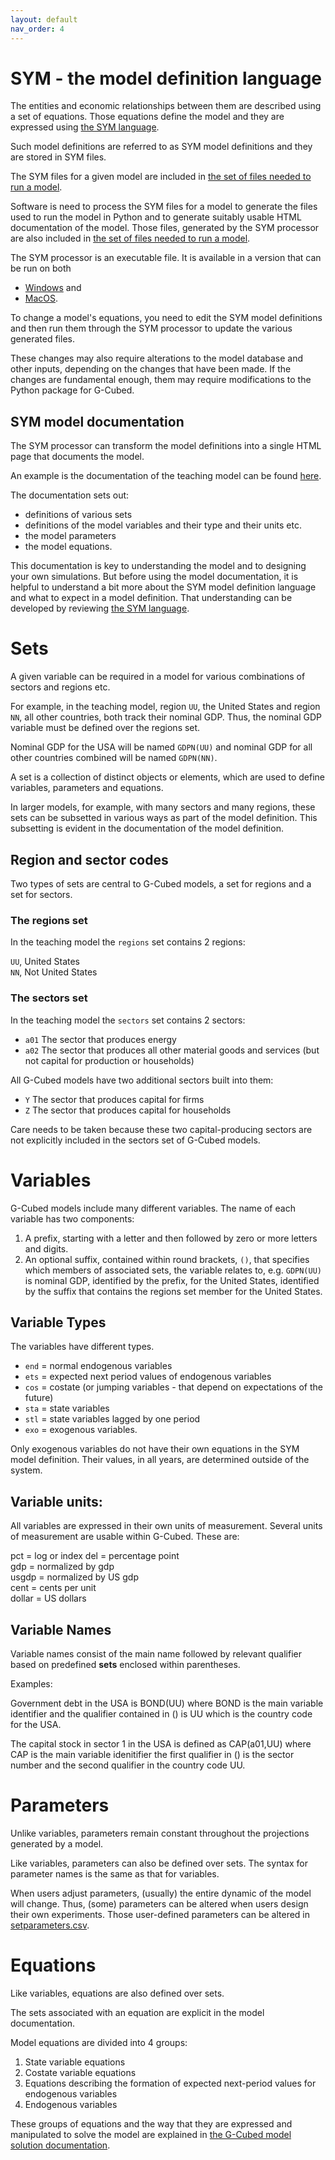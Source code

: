 ```yaml
---
layout: default
nav_order: 4
---
```


# SYM - the model definition language

The entities and economic relationships between them are described using a set of equations.
Those equations define the model and they are expressed using 
[the SYM language](https://pjwilcoxen.github.io/sym/).

Such model definitions are referred to as SYM model definitions and they are stored in SYM files.

The SYM files for a given model are included in 
[the set of files needed to run a model](model_sym_files.md).

Software is need to process the SYM files for a model to generate the files used to run the model
in Python and to generate suitably usable HTML documentation of the model. Those files,
generated by the SYM processor are also  included in 
[the set of files needed to run a model](model_sym_files.md).

The SYM processor is an executable file. It is available in a version that can be
run on both

* [Windows](../sym/sym4win.exe) and
* [MacOS](../sym/sym4mac.exe).

To change a model's equations, you need to edit the SYM model definitions and then run them
through the SYM processor to update the various generated files.

These changes may also require alterations to the model database and other inputs, depending 
on the changes that have been made. If the changes are fundamental enough, them may require
modifications to the Python package for G-Cubed.

## SYM model documentation

The SYM processor can transform the model definitions into a single HTML page that documents
the model.

An example is the documentation of the teaching model can be found [here](../model/sym/model_2R_164.html).

The documentation sets out:

* definitions of various sets
* definitions of the model variables and their type and their units etc.
* the model parameters 
* the model equations. 

This documentation is key to understanding the model and to designing your own simulations. 
But before using the model documentation, it is helpful to understand a bit more about the 
SYM model definition language and what to expect in a model definition. That understanding
can be developed by reviewing [the SYM language](https://pjwilcoxen.github.io/sym/).

# Sets

A given variable can be required in a model for various combinations of sectors and regions etc.

For example, in the teaching model, region `UU`, the United States and region `NN`, all other countries, 
both track their nominal GDP. Thus, the nominal GDP variable must be defined over the regions set.

Nominal GDP for the USA will be named `GDPN(UU)` and nominal GDP for all other countries combined
will be named `GDPN(NN)`.

A set is a collection of distinct objects or elements, which are used to define variables, parameters and equations.

In larger models, for example, with many sectors and many regions, these sets can be subsetted in
various ways as part of the model definition. This subsetting is evident in the documentation of
the model definition.

## Region and sector codes

Two types of sets are central to G-Cubed models, a set for regions and a set for sectors.

### The regions set

In the teaching model the `regions` set contains 2 regions:

`UU`, United States  
`NN`, Not United States

### The sectors set

In the teaching model the `sectors` set contains 2 sectors:
  
* `a01` The sector that produces energy
* `a02` The sector that produces all other material goods and 
services (but not capital for production or households)

All G-Cubed models have two additional sectors built into them:

* `Y` The sector that produces capital for firms
* `Z` The sector that produces capital for households

Care needs to be taken because these two capital-producing sectors 
are not explicitly included in the sectors set of G-Cubed models.

# Variables

G-Cubed models include many different variables. The name of each variable
has two components:

1. A prefix, starting with a letter and then followed by zero or more letters and digits.
2. An optional suffix, contained within round brackets, `()`, that specifies which members of
associated sets, the variable relates to, e.g. `GDPN(UU)` is nominal GDP, identified by the prefix,
for the United States, identified by the suffix that contains the regions set member for the United States.

## Variable Types

The variables have different types.

* `end` = normal endogenous variables
* `ets` = expected next period values of endogenous variables
* `cos` = costate (or jumping variables - that depend on expectations of the future)
* `sta` = state variables
* `stl` = state variables lagged by one period
* `exo` = exogenous variables.

Only exogenous variables do not have their own equations in the SYM model definition. Their
values, in all years, are determined outside of the system.

## Variable units:

All variables are expressed in their own units of measurement. Several units of measurement are 
usable within G-Cubed. These are:

pct = log or index
del = percentage point  
gdp = normalized by gdp  
usgdp = normalized by US gdp  
cent = cents per unit  
dollar = US dollars

## Variable Names

Variable names consist of the main name followed by relevant qualifier based on 
predefined **sets** enclosed within parentheses.

Examples:

Government debt in the USA is BOND(UU) where BOND is the main variable identifier and the qualifier contained in () is UU which is the country code for the USA.

The capital stock in sector 1 in the USA is defined as CAP(a01,UU) where CAP is the main variable idenitifier the first qualifier in () is the sector number and the second qualifier in the country code UU.

# Parameters <a id="parameters"></a>

Unlike variables, parameters remain constant throughout the projections generated by a model.

Like variables, parameters can also be defined over sets. The syntax for parameter names
is the same as that for variables.

When users adjust parameters, (usually) the entire dynamic of the model will change. 
Thus, (some) parameters can be altered when users design their own experiments.
Those user-defined parameters can be altered in [setparameters.csv](4model_files.md#setparameters).

# Equations

Like variables, equations are also defined over sets.

The sets associated with an equation are explicit in the model documentation.

Model equations are divided into 4 groups:

1. State variable equations
2. Costate variable equations
3. Equations describing the formation of expected next-period values for endogenous variables
4. Endogenous variables

These groups of equations and the way that they are expressed and manipulated to solve the model
are explained in [the G-Cubed model solution documentation](../papers/Solving%20G-Cubed.pdf).
